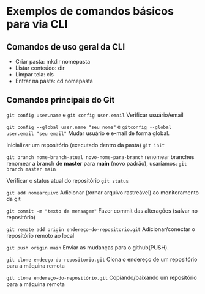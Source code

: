 # Exemplos de comandos básicos para via CLI

## Comandos de uso geral da CLI

- Criar pasta: mkdir nomepasta
- Listar conteúdo: dir
- Limpar tela: cls
- Entrar na pasta: cd nomepasta

## Comandos principais do Git

`git config user.name` e `git config user.email`
Verificar usuário/email

`git config --global user.name "seu nome"` e `gitconfig --global user.email "seu email"`
Mudar usuário e e-mail de forma global.

Inicializar um repositório (executado dentro da pasta)
`git init`

`git branch nome-branch-atual novo-nome-para-branch`
renomear branches
renomear a branch de **master** para **main** (novo padrão), usaríamos: `git branch master main`

Verificar o status atual do repositório
`git status`

`git add nomearquivo`
Adicionar (tornar arquivo rastreável) ao monitoramento da git

`git commit -m "texto da mensagem"`
Fazer commit das alterações (salvar no repositório)


`git remote add origin endereço-do-repositorio.git`
Adicionar/conectar o repositório remoto ao local

`git push origin main`
Enviar as mudanças para o github(PUSH).

`git clone endeeço-do-repositorio.git`
Clona o endereço de um repositório para a máquina remota

`git clone endereço-do-repositório.git`
Copiando/baixando um repositório para a máquina remota